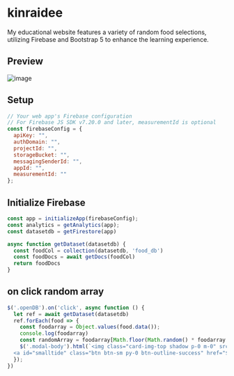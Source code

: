# kinraidee
My educational website features a variety of random food selections, utilizing Firebase and Bootstrap 5 to enhance the learning experience.

## Preview
![image](https://github.com/MCPETH/kinraidee/assets/30114061/7221b29a-2cbb-4932-90fc-442ba68bb861)

## Setup
```js
// Your web app's Firebase configuration
// For Firebase JS SDK v7.20.0 and later, measurementId is optional
const firebaseConfig = {
  apiKey: "",
  authDomain: "",
  projectId: "",
  storageBucket: "",
  messagingSenderId: "",
  appId: "",
  measurementId: ""
};
```

## Initialize Firebase
```js
const app = initializeApp(firebaseConfig);
const analytics = getAnalytics(app);
const datasetdb = getFirestore(app)

async function getDataset(datasetdb) {
  const foodCol = collection(datasetdb, 'food_db')
  const foodDocs = await getDocs(foodCol)
  return foodDocs
}
```
## on click random array
```js
$('.openDB').on('click', async function () {
  let ref = await getDataset(datasetdb)
  ref.forEach(food => {
    const foodarray = Object.values(food.data());
    console.log(foodarray)
    const randomArray = foodarray[Math.floor(Math.random() * foodarray.length)]
    $('.modal-body').html(`<img class="card-img-top shadow p-0 m-0" src='${randomArray[1]}' style="width:100%">` + `<h2 class="text-center lh-lg p-0 m-0 text-warning">${randomArray[0]}</h2> 
  <a id="smalltide" class="btn btn-sm py-0 btn-outline-success" href="${randomArray[1]}" target="_blank">แหล่งที่มา ${randomArray[2]}</a>`)
  });
})
```
